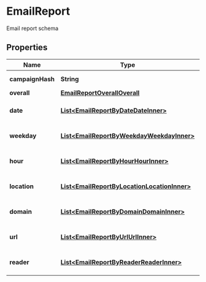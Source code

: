 

# EmailReport

Email report schema

## Properties

| Name | Type | Description | Notes |
|------------ | ------------- | ------------- | -------------|
|**campaignHash** | **String** |  |  [optional] [readonly] |
|**overall** | [**EmailReportOverallOverall**](EmailReportOverallOverall.md) |  |  [optional] |
|**date** | [**List&lt;EmailReportByDateDateInner&gt;**](EmailReportByDateDateInner.md) | Email stats grouped by date |  [optional] |
|**weekday** | [**List&lt;EmailReportByWeekdayWeekdayInner&gt;**](EmailReportByWeekdayWeekdayInner.md) | Email stats grouped by date |  [optional] |
|**hour** | [**List&lt;EmailReportByHourHourInner&gt;**](EmailReportByHourHourInner.md) | Email stats grouped by hour |  [optional] |
|**location** | [**List&lt;EmailReportByLocationLocationInner&gt;**](EmailReportByLocationLocationInner.md) | Email stats grouped by Location |  [optional] |
|**domain** | [**List&lt;EmailReportByDomainDomainInner&gt;**](EmailReportByDomainDomainInner.md) | Email stats grouped by Domain |  [optional] |
|**url** | [**List&lt;EmailReportByUrlUrlInner&gt;**](EmailReportByUrlUrlInner.md) | Email stats grouped by Domain |  [optional] |
|**reader** | [**List&lt;EmailReportByReaderReaderInner&gt;**](EmailReportByReaderReaderInner.md) | Email stats grouped by Reader |  [optional] |



